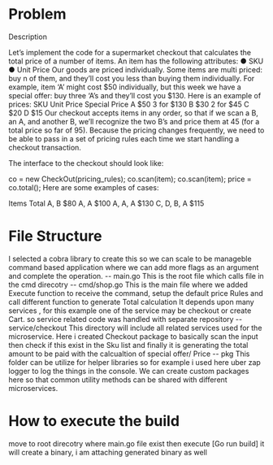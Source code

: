 # Problem
Description

Let’s implement the code for a supermarket checkout that calculates the total price of a number
of items.
An item has the following attributes:
● SKU
● Unit Price
Our goods are priced individually. Some items are multi priced: buy n of them, and they’ll cost
you less than buying them individually. For example, item ‘A’ might cost $50 individually, but this
week we have a special offer: buy three ‘A’s and they’ll cost you $130.
Here is an example of prices:
SKU Unit Price Special Price
A $50 3 for $130
B $30 2 for $45
C $20
D $15
Our checkout accepts items in any order, so that if we scan a B, an A, and another B, we’ll
recognize the two B’s and price them at 45 (for a total price so far of 95). Because the pricing
changes frequently, we need to be able to pass in a set of pricing rules each time we start
handling a checkout transaction.


The interface to the checkout should look like:

co = new CheckOut(pricing_rules);
co.scan(item);
co.scan(item);
price = co.total();
Here are some examples of cases:

Items Total
A, B $80
A, A $100
A, A, A $130
C, D, B, A $115

# File Structure
I selected a cobra library to create this so we can scale to be manageble command based application where we can add more flags as an argument and complete the operation.
-- main.go 
    This is the root file which calls file in the cmd direcotry
-- cmd/shop.go
    This is the main file where we added Execute function to receive the command, setup the default price Rules and call different function to generate Total calculation
    It depends upon many services , for this example one of the service may be checkout or create Cart. so service related code was handled with separate repository
-- service/checkout
    This directory will include all related services used for the microservice. Here i created Checkout package to basically scan the input then check if this exist in the Sku list and finally it is generating the total amount to be paid with the calcualtion of special offer/ Price
-- pkg
    This folder can be utilize for helper libraries so for example i used here uber zap logger to log the things in the console. We can create custom packages here so that common utility methods can be shared with different microservices.

# How to execute the build
move to root direcotry where main.go file exist then execute
[Go run build]
it will create a binary, i am attaching generated binary as well



